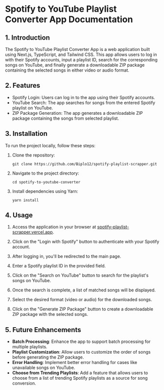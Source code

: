 # Spotify to YouTube Playlist Converter App Documentation

## 1. Introduction

The Spotify to YouTube Playlist Converter App is a web application built using Next.js, TypeScript, and Tailwind CSS. This app allows users to log in with their Spotify accounts, input a playlist ID, search for the corresponding songs on YouTube, and finally generate a downloadable ZIP package containing the selected songs in either video or audio format.

## 2. Features

- Spotify Login: Users can log in to the app using their Spotify accounts.
- YouTube Search: The app searches for songs from the entered Spotify playlist on YouTube.
- ZIP Package Generation: The app generates a downloadable ZIP package containing the songs from selected playlist.

## 3. Installation

To run the project locally, follow these steps:

1. Clone the repository:

   ```
   git clone https://github.com/Biplo12/spotify-playlist-scrapper.git
   ```

2. Navigate to the project directory:

   ```
   cd spotify-to-youtube-converter
   ```

3. Install dependencies using Yarn:

   ```
   yarn install
   ```

## 4. Usage

1. Access the application in your browser at [spotify-playlist-scrapper.vercel.app](spotify-playlist-scrapper.vercel.app).

2. Click on the "Login with Spotify" button to authenticate with your Spotify account.

3. After logging in, you'll be redirected to the main page.

4. Enter a Spotify playlist ID in the provided field.

5. Click on the "Search on YouTube" button to search for the playlist's songs on YouTube.

6. Once the search is complete, a list of matched songs will be displayed.

7. Select the desired format (video or audio) for the downloaded songs.

8. Click on the "Generate ZIP Package" button to create a downloadable ZIP package with the selected songs.

## 5. Future Enhancements

- **Batch Processing**: Enhance the app to support batch processing for multiple playlists.
- **Playlist Customization**: Allow users to customize the order of songs before generating the ZIP package.
- **Error Handling**: Implement better error handling for cases like unavailable songs on YouTube.
- **Choose from Trending Playlists**: Add a feature that allows users to choose from a list of trending Spotify playlists as a source for song conversion.
